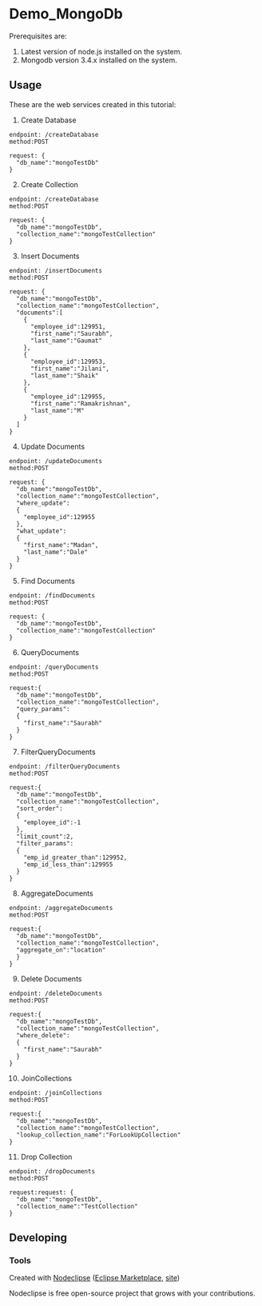

# Demo_MongoDb

Prerequisites are:
  1. Latest version of node.js installed on the system.
  2. Mongodb version 3.4.x installed on the system.


## Usage
These are the web services created in this tutorial:

  1. Create Database

    endpoint: /createDatabase
    method:POST

    request: {
      "db_name":"mongoTestDb"
    }

  2. Create Collection

    endpoint: /createDatabase
    method:POST

    request: {
      "db_name":"mongoTestDb",
      "collection_name":"mongoTestCollection"
    }

  3. Insert Documents

    endpoint: /insertDocuments
    method:POST

    request: {
      "db_name":"mongoTestDb",
      "collection_name":"mongoTestCollection",
      "documents":[
        {
          "employee_id":129951,
          "first_name":"Saurabh",
          "last_name":"Gaumat"
        },
        {
          "employee_id":129953,
          "first_name":"Jilani",
          "last_name":"Shaik"
        },
        {
          "employee_id":129955,
          "first_name":"Ramakrishnan",
          "last_name":"M"
        }
      ]
    }

  4. Update Documents

    endpoint: /updateDocuments
    method:POST

    request: {
      "db_name":"mongoTestDb",
      "collection_name":"mongoTestCollection",
      "where_update":
      {
        "employee_id":129955
      },
      "what_update":
      {
        "first_name":"Madan",
        "last_name":"Dale"
      }
    }

  5. Find Documents

    endpoint: /findDocuments
    method:POST

    request: {
      "db_name":"mongoTestDb",
      "collection_name":"mongoTestCollection"
    }

  6. QueryDocuments

    endpoint: /queryDocuments
    method:POST

    request:{
      "db_name":"mongoTestDb",
      "collection_name":"mongoTestCollection",
      "query_params":
      {
        "first_name":"Saurabh"
      }
    }

  7. FilterQueryDocuments

    endpoint: /filterQueryDocuments
    method:POST

    request:{
      "db_name":"mongoTestDb",
      "collection_name":"mongoTestCollection",
      "sort_order":
      {
        "employee_id":-1
      },
      "limit_count":2,
      "filter_params":
      {
        "emp_id_greater_than":129952,
        "emp_id_less_than":129955
      }
    }

  8. AggregateDocuments

    endpoint: /aggregateDocuments
    method:POST

    request:{
      "db_name":"mongoTestDb",
      "collection_name":"mongoTestCollection",
      "aggregate_on":"location"
      }
    }

  9. Delete Documents

    endpoint: /deleteDocuments
    method:POST

    request:{
      "db_name":"mongoTestDb",
      "collection_name":"mongoTestCollection",
      "where_delete":
      {
        "first_name":"Saurabh"
      }
    }

  10. JoinCollections

    endpoint: /joinCollections
    method:POST

    request:{
      "db_name":"mongoTestDb",
      "collection_name":"mongoTestCollection",
      "lookup_collection_name":"ForLookUpCollection"
    }

  11. Drop Collection

    endpoint: /dropDocuments
    method:POST

    request:request: {
      "db_name":"mongoTestDb",
      "collection_name":"TestCollection"
    }


## Developing



### Tools

Created with [Nodeclipse](https://github.com/Nodeclipse/nodeclipse-1)
 ([Eclipse Marketplace](http://marketplace.eclipse.org/content/nodeclipse), [site](http://www.nodeclipse.org))   

Nodeclipse is free open-source project that grows with your contributions.

